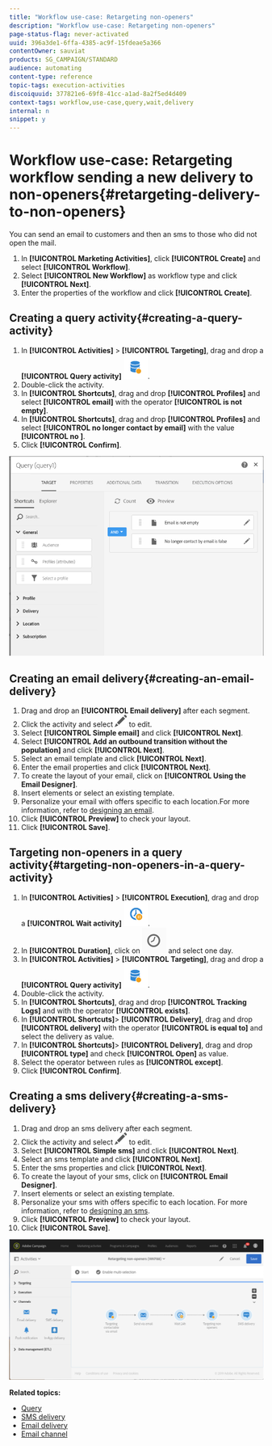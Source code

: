 ```yaml
---
title: "Workflow use-case: Retargeting non-openers"
description: "Workflow use-case: Retargeting non-openers"
page-status-flag: never-activated
uuid: 396a3de1-6ffa-4385-ac9f-15fdeae5a366
contentOwner: sauviat
products: SG_CAMPAIGN/STANDARD
audience: automating
content-type: reference
topic-tags: execution-activities
discoiquuid: 377821e6-69f8-41cc-a1ad-8a2f5ed4d409
context-tags: workflow,use-case,query,wait,delivery 
internal: n
snippet: y
---
```


# Workflow use-case: Retargeting workflow sending a new delivery to non-openers{#retargeting-delivery-to-non-openers}

You can send an email to customers and then an sms to those who did not open the mail.

1. In **[!UICONTROL Marketing Activities]**, click **[!UICONTROL Create]** and select **[!UICONTROL Workflow]**.
1. Select **[!UICONTROL New Workflow]** as workflow type and click **[!UICONTROL Next]**.
1. Enter the properties of the workflow and click **[!UICONTROL Create]**.

## Creating a query activity{#creating-a-query-activity}

1. In **[!UICONTROL Activities]** > **[!UICONTROL Targeting]**, drag and drop a **[!UICONTROL Query activity]** ![](assets/query.png).
1. Double-click the activity.
1. In **[!UICONTROL Shortcuts]**, drag and drop **[!UICONTROL Profiles]** and select **[!UICONTROL email]** with the operator **[!UICONTROL is not empty]**.
1. In **[!UICONTROL Shortcuts]**, drag and drop **[!UICONTROL Profiles]** and select **[!UICONTROL no longer contact by email]** with the value **[!UICONTROL no ]**.
1. Click **[!UICONTROL Confirm]**.

![](assets/wf-complement-query.png)

## Creating an email delivery{#creating-an-email-delivery}

1. Drag and drop an **[!UICONTROL Email delivery]** after each segment.
1. Click the activity and select ![](assets/edit_darkgrey-24px.png) to edit.
1. Select **[!UICONTROL Simple email]** and click **[!UICONTROL Next]**.
1. Select **[!UICONTROL Add an outbound transition without the population]** and click **[!UICONTROL Next]**.
1. Select an email template and click **[!UICONTROL Next]**.
1. Enter the email properties and click **[!UICONTROL Next]**.
1. To create the layout of your email, click on **[!UICONTROL Using the Email Designer]**.
1. Insert elements or select an existing template.
1. Personalize your email with offers specific to each location.For more information, refer to [designing an email](../../designing/using/designing-from-scratch.md#designing-an-email-content-from-scratch).
1. Click **[!UICONTROL Preview]** to check your layout.
1. Click **[!UICONTROL Save]**.

## Targeting non-openers in a query activity{#targeting-non-openers-in-a-query-activity}

1. In **[!UICONTROL Activities]** > **[!UICONTROL Execution]**, drag and drop a **[!UICONTROL Wait activity]** ![](assets/wait.png).
1. In **[!UICONTROL Duration]**, click on ![](assets/duration-icon.png) and select one day.
1. In **[!UICONTROL Activities]** > **[!UICONTROL Targeting]**, drag and drop a **[!UICONTROL Query activity]** ![](assets/query.png).
1. Double-click the activity.
1. In **[!UICONTROL Shortcuts]**, drag and drop **[!UICONTROL Tracking Logs]** and with the operator **[!UICONTROL exists]**.
1. In **[!UICONTROL Shortcuts]**> **[!UICONTROL Delivery]**, drag and drop **[!UICONTROL delivery]** with the operator **[!UICONTROL is equal to]** and select the delivery as value.
1. In **[!UICONTROL Shortcuts]**> **[!UICONTROL Delivery]**, drag and drop **[!UICONTROL type]** and check **[!UICONTROL Open]** as value.
1. Select the operator between rules as **[!UICONTROL except]**.
1. Click **[!UICONTROL Confirm]**.

## Creating a sms delivery{#creating-a-sms-delivery}

1. Drag and drop an sms delivery after each segment.
1. Click the activity and select ![](assets/edit_darkgrey-24px.png) to edit.
1. Select **[!UICONTROL Simple sms]** and click **[!UICONTROL Next]**.
1. Select an sms template and click **[!UICONTROL Next]**.
1. Enter the sms properties and click **[!UICONTROL Next]**.
1. To create the layout of your sms, click on **[!UICONTROL Email Designer]**.
1. Insert elements or select an existing template.
1. Personalize your sms with offers specific to each location.
For more information, refer to [designing an sms](../../channels/using/creating-an-sms-message.md).
1. Click **[!UICONTROL Preview]** to check your layout.
1. Click **[!UICONTROL Save]**.

![](assets/wf-retargeting-non-openers.png)

**Related topics:**

* [Query](../../automating/using/query.md)
* [SMS delivery](../../automating/using/sms-delivery.md)
* [Email delivery](../../automating/using/email-delivery.md)
* [Email channel](../../channels/using/creating-an-email.md)
